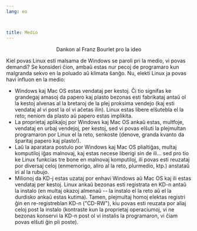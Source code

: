 ```yaml
---
lang: eo



title: Medio
---
```


<p align="center">Dankon al Franz Bourlet pro la ideo

Kiel povas Linux esti malsama de Windows se paroli pri la medio, vi povas demandi? Se konsideri ĉion, ambaŭ estas nur pecoj de programaro kun malgranda sekvo en la poluado aŭ klimata ŝanĝo. Nu, elekti Linux ja povas havi influon en la medio:

<ul>

<li>Windows kaj Mac OS estas vendataj per kestoj. Ĉi tio signifas ke grandegaj amasoj da papero kaj plasto bezonas esti fabrikataj antaŭ ol la kestoj alvenas al la bretaroj de la plej proksima vendejo (kaj esti vendataj al vi post la ol vi aĉetas ilin). Linux estas libere elŝutebla el la reto; neniom da plasto aŭ papero estas implikita.</li>

<li>La proprietaj aplikaĵoj por Windows kaj Mac OS ankaŭ estas, multfoje, vendataj en urbaj vendejoj, per kestoj, sed vi povas elŝuti la plejmultan programaron por Linux el la reto, senkoste (denove, granda kvanto da ŝparitaj papero kaj plasto!).</li>

<li>Laŭ la aparatara postulo por Windows kaj Mac OS plialtiĝas, multaj komputiloj iĝas malnovaj, kaj estas necese liberigi sin de ili... sed pro tio ke Linux funkcias tre bone en malnovaj komputiloj, ili povas esti reuzataj por diversaj celoj (enmemorigo, aliro al la reto, plurmedio, ktp.) anstataŭ iri al la rubujo.</li>

<li>Milionoj da KD-j estas uzataj por enhavi Windows aŭ Mac OS kaj ili estas vendataj per kestoj. Linux ankaŭ bezonas esti registrata en KD-n antaŭ la instalo (en multaj okazoj almenaŭ -- la instalo el la reto aŭ el la durdisko ankaŭ estas kutima). Tamen, plejmultaj homoj elektas registri ĝin en re-registreblan KD-n ("CD-RW"), kiu povas esti reuzata por aliaj celoj post la instalo (kontraste kun la proprietaj operaciumoj, vi ne bezonas konservi la KD-n post ol vi instalis la programaron, vi ĉiam povas elŝuti ĝin pli poste).</li>

</ul>




